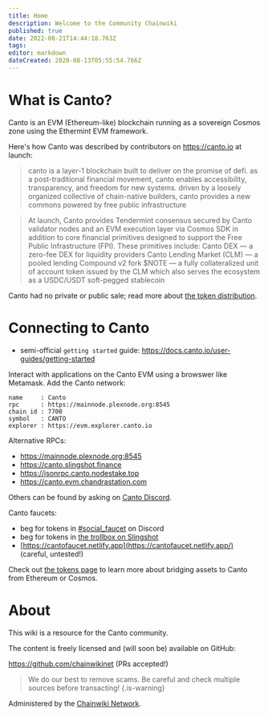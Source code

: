 ```yaml
---
title: Home
description: Welcome to the Community Chainwiki
published: true
date: 2022-08-21T14:44:18.763Z
tags: 
editor: markdown
dateCreated: 2020-08-13T05:55:54.766Z
---
```




# What is Canto?
Canto is an EVM (Ethereum-like) blockchain running as a sovereign Cosmos zone using the Ethermint EVM framework.

Here's how Canto was described by contributors on https://canto.io at launch:
> canto is a layer-1 blockchain built to deliver on the promise of defi. as a post-traditional financial movement, canto enables accessibility, transparency, and freedom for new systems. driven by a loosely organized collective of chain-native builders, canto provides a new commons powered by free public infrastructure

> At launch, Canto provides Tendermint consensus secured by Canto validator nodes and an EVM execution layer via Cosmos SDK in addition to core financial primitives designed to support the Free Public Infrastructure (FPI). These primitives include: 
Canto DEX — a zero-fee DEX for liquidity providers
Canto Lending Market (CLM) — a pooled lending Compound v2 fork
$NOTE — a fully collateralized unit of account token issued by the CLM which also serves the ecosystem as a USDC/USDT soft-pegged stablecoin

Canto had no private or public sale; read more about [the token distribution](/en/distribution).


# Connecting to Canto

- semi-official `getting started` guide: https://docs.canto.io/user-guides/getting-started

Interact with applications on the Canto EVM using a browswer like Metamask.
Add the Canto network:

```
name     : Canto
rpc      : https://mainnode.plexnode.org:8545 
chain id : 7700
symbol   : CANTO
explorer : https://evm.explorer.canto.io
```
Alternative RPCs:
- https://mainnode.plexnode.org:8545 
- https://canto.slingshot.finance
- https://jsonrpc.canto.nodestake.top
- https://canto.evm.chandrastation.com

Others can be found by asking on [Canto Discord](https://discord.gg/AEzZECRWs4).

Canto faucets:

- beg for tokens in [#social_faucet](https://discord.gg/AEzZECRWs4) on Discord
- beg for tokens in [the trollbox on Slingshot](https://app.slingshot.finance/trade/CANTO)
- [https://cantofaucet.netlify.app](https://cantofaucet.netlify.app/) (careful, untested!)


Check out [the tokens page](/tokens) to learn more about bridging assets to Canto from Ethereum or Cosmos.


# About
This wiki is a resource for the Canto community.

The content is freely licensed and (will soon be) available on GitHub:

https://github.com/chainwikinet (PRs accepted!)

> We do our best to remove scams. Be careful and check multiple sources before transacting!
{.is-warning}


Administered by the [Chainwiki Network](https://meta.chainwiki.dev/).